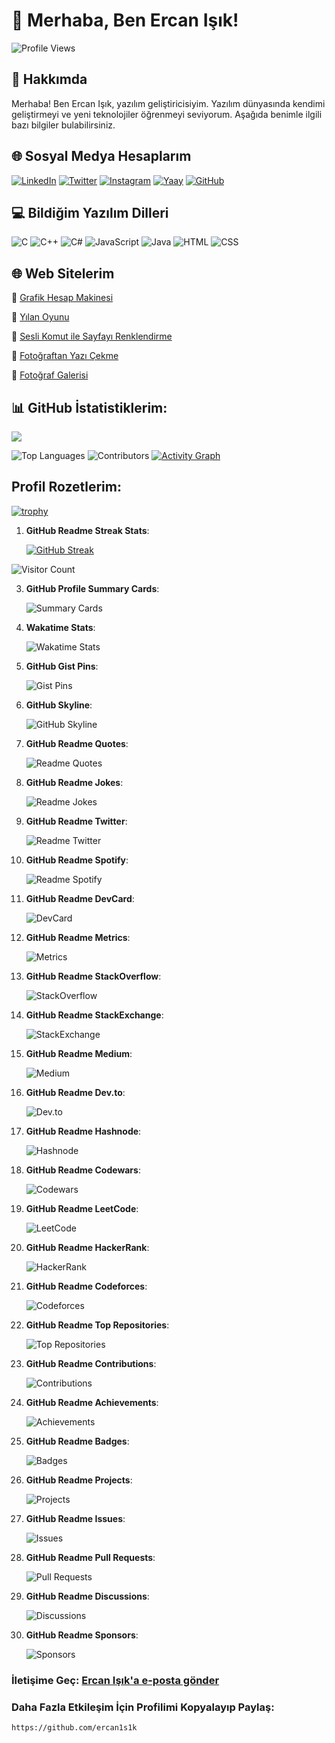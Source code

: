 
# 👋 Merhaba, Ben Ercan Işık!

![Profile Views](https://komarev.com/ghpvc/?username=ercan1s1k&color=blue)

## 🚀 Hakkımda
Merhaba! Ben Ercan Işık, yazılım geliştiricisiyim. Yazılım dünyasında kendimi geliştirmeyi ve yeni teknolojiler öğrenmeyi seviyorum. Aşağıda benimle ilgili bazı bilgiler bulabilirsiniz.

## 🌐 Sosyal Medya Hesaplarım
[![LinkedIn](https://img.shields.io/badge/LinkedIn-0077B5?style=for-the-badge&logo=linkedin&logoColor=white)](https://www.linkedin.com/in/ercan1s1k)
[![Twitter](https://img.shields.io/badge/Twitter-1DA1F2?style=for-the-badge&logo=twitter&logoColor=white)](https://twitter.com/akikvsafir)
[![Instagram](https://img.shields.io/badge/Instagram-E4405F?style=for-the-badge&logo=instagram&logoColor=white)](https://instagram.com/ercan1s1k)
[![Yaay](https://img.shields.io/badge/Yaay-100000?style=for-the-badge&logo=yaay&logoColor=white)](https://www.yaay.com.tr/AkikVeSafir)
[![GitHub](https://img.shields.io/badge/GitHub-100000?style=for-the-badge&logo=github&logoColor=white)](https://github.com/ercan1s1k)

## 💻 Bildiğim Yazılım Dilleri
![C](https://img.shields.io/badge/C-A8B9CC?style=for-the-badge&logo=c&logoColor=white)
![C++](https://img.shields.io/badge/C++-00599C?style=for-the-badge&logo=cplusplus&logoColor=white)
![C#](https://img.shields.io/badge/C%23-239120?style=for-the-badge&logo=csharp&logoColor=white)
![JavaScript](https://img.shields.io/badge/JavaScript-F7DF1E?style=for-the-badge&logo=javascript&logoColor=black)
![Java](https://img.shields.io/badge/Java-007396?style=for-the-badge&logo=java&logoColor=white)
![HTML](https://img.shields.io/badge/HTML-E34F26?style=for-the-badge&logo=html5&logoColor=white)
![CSS](https://img.shields.io/badge/CSS-1572B6?style=for-the-badge&logo=css3&logoColor=white)

## 🌐 Web Sitelerim

🔗 [Grafik Hesap Makinesi](https://ercan1s1k.github.io/grafik-hesap-makinesi)

🔗 [Yılan Oyunu](https://ercan1s1k.github.io/yilan_oyunu)

🔗 [Sesli Komut ile Sayfayı Renklendirme ](https://ercan1s1k.github.io/sayfayi_soyledigin_renkle_renklendir)

🔗 [Fotoğraftan Yazı Çekme](https://ercan1s1k.github.io/fotodaki_yaziyi_al)

🔗 [Fotoğraf Galerisi](https://ercan1s1k.github.io/galeri)

## 📊 GitHub İstatistiklerim:
[![](https://visitcount.itsvg.in/api?id=ercan1s1k&label=Profilime%20T%C4%B1klanma%20Say%C4%B1s%C4%B1&color=2&icon=8&pretty=false)](https://visitcount.itsvg.in)


![Top Languages](https://github-readme-stats.vercel.app/api/top-langs/?username=ercan1s1k&layout=compact&theme=react)
![Contributors](https://github-readme-stats.vercel.app/api?username=ercan1s1k&show_icons=true&theme=react&count_private=true)
[![Activity Graph](https://github-readme-activity-graph.vercel.app/graph?username=ercan1s1k&theme=react-dark)](https://github.com/ashutosh00710/github-readme-activity-graph)
## Profil Rozetlerim:
[![trophy](https://github-profile-trophy.vercel.app/?username=ercan1s1k&theme=onedark&column=3)](https://github.com/ryo-ma/github-profile-trophy)















1. **GitHub Readme Streak Stats**:

   [![GitHub Streak](https://github-readme-streak-stats.herokuapp.com/?user=ercan1s1k&theme=dark)](https://github.com/ercan1s1k)



![Visitor Count](https://profile-counter.glitch.me/ercan1s1k/count.svg)


3. **GitHub Profile Summary Cards**:

   ![Summary Cards](https://github-profile-summary-cards.vercel.app/api/cards/profile-details?username=ercan1s1k&theme=vue)


4. **Wakatime Stats**:

   ![Wakatime Stats](https://github-readme-stats.vercel.app/api/wakatime?username=ercan1s1k)


5. **GitHub Gist Pins**:

   ![Gist Pins](https://github-readme-gist-pins.vercel.app/api/gist-pins?username=ercan1s1k)


6. **GitHub Skyline**:

   ![GitHub Skyline](https://skyline.github.com/ercan1s1k/2023)


7. **GitHub Readme Quotes**:

   ![Readme Quotes](https://quotes-github-readme.vercel.app/api?type=horizontal&theme=dark)


8. **GitHub Readme Jokes**:

   ![Readme Jokes](https://readme-jokes.vercel.app/api)


9. **GitHub Readme Twitter**:

   ![Readme Twitter](https://github-readme-twitter.gazf.vercel.app/api?id=akikvsafir)


10. **GitHub Readme Spotify**:

    ![Readme Spotify](https://spotify-github-profile.vercel.app/api/view?uid=ercan1s1k&cover_image=true&theme=default)
 

11. **GitHub Readme DevCard**:

    ![DevCard](https://github.com/ercan1s1k/devcard)


12. **GitHub Readme Metrics**:

    ![Metrics](https://github.com/ercan1s1k/metrics)


13. **GitHub Readme StackOverflow**:

    ![StackOverflow](https://github-readme-stackoverflow.vercel.app/?userID=ercan1s1k)


14. **GitHub Readme StackExchange**:

    ![StackExchange](https://github-readme-stackexchange.vercel.app/?userID=ercan1s1k)


15. **GitHub Readme Medium**:

    ![Medium](https://github-readme-medium.vercel.app/?username=ercan1s1k)


16. **GitHub Readme Dev.to**:

    ![Dev.to](https://github-readme-devto.vercel.app/?username=ercan1s1k)
  

17. **GitHub Readme Hashnode**:

    ![Hashnode](https://github-readme-hashnode.vercel.app/?username=ercan1s1k)
  

18. **GitHub Readme Codewars**:

    ![Codewars](https://github-readme-codewars.vercel.app/?username=ercan1s1k)


19. **GitHub Readme LeetCode**:

    ![LeetCode](https://github-readme-leetcode.vercel.app/?username=ercan1s1k)
    

20. **GitHub Readme HackerRank**:

    ![HackerRank](https://github-readme-hackerrank.vercel.app/?username=ercan1s1k)
    

21. **GitHub Readme Codeforces**:

    ![Codeforces](https://github-readme-codeforces.vercel.app/?username=ercan1s1k)
    

22. **GitHub Readme Top Repositories**:

    ![Top Repositories](https://github-readme-top-repositories.vercel.app/?username=ercan1s1k)
    

23. **GitHub Readme Contributions**:

    ![Contributions](https://github-readme-contributions.vercel.app/?username=ercan1s1k)
    

24. **GitHub Readme Achievements**:

    ![Achievements](https://github-readme-achievements.vercel.app/?username=ercan1s1k)
  

25. **GitHub Readme Badges**:

    ![Badges](https://github-readme-badges.vercel.app/?username=ercan1s1k)
    

26. **GitHub Readme Projects**:

    ![Projects](https://github-readme-projects.vercel.app/?username=ercan1s1k)
    

27. **GitHub Readme Issues**:

    ![Issues](https://github-readme-issues.vercel.app/?username=ercan1s1k)
    

28. **GitHub Readme Pull Requests**:

    ![Pull Requests](https://github-readme-pull-requests.vercel.app/?username=ercan1s1k)
 

29. **GitHub Readme Discussions**:

    ![Discussions](https://github-readme-discussions.vercel.app/?username=ercan1s1k)
    

30. **GitHub Readme Sponsors**:

    ![Sponsors](https://github-readme-sponsors.vercel.app/?username=ercan1s1k)
 






















### İletişime Geç: [Ercan Işık'a e-posta gönder](mailto:ercanik@yandex.com)

### Daha Fazla Etkileşim İçin Profilimi Kopyalayıp Paylaş:
```
https://github.com/ercan1s1k
```


